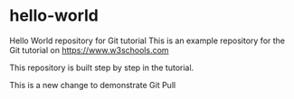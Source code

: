 # hello-world
Hello World repository for Git tutorial
This is an example repository for the Git tutorial on https://www.w3schools.com

This repository is built step by step in the tutorial.

This is a new change to demonstrate Git Pull
